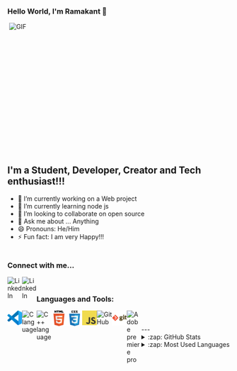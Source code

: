### Hello World, I'm Ramakant  👋

 <img align="right" alt="GIF" src="https://camo.githubusercontent.com/c1dcb74cc1c1835b1d716f5051499a2814c683c806b15f04b0eba492863703e9/68747470733a2f2f63646e2e6472696262626c652e636f6d2f75736572732f3733303730332f73637265656e73686f74732f363538313234332f6176656e746f2e676966" width="500" height="320" />


## I'm a Student, Developer, Creator and Tech enthusiast!!!

- 🔭 I’m currently working on a Web project
- 🌱 I’m currently learning node js
- 👯 I’m looking to collaborate on open source
- 💬 Ask me about ... Anything
- 😄 Pronouns: He/Him
- ⚡ Fun fact: I am very Happy!!!
<br><br>

### Connect with me...
[<img align="left" alt="LinkedIn" width="33px" src="https://cdn-icons-png.flaticon.com/512/3536/3536505.png" />][linkedin]
[<img align="left" alt="LinkedIn" width="33px" src="https://cdn-icons-png.flaticon.com/512/124/124021.png" />][twitter]

<br />

### Languages and Tools:
[<img align="left" alt="Visual Studio Code" width="33px" src="https://raw.githubusercontent.com/github/explore/80688e429a7d4ef2fca1e82350fe8e3517d3494d/topics/visual-studio-code/visual-studio-code.png" />][vscode]
[<img align="left" alt="C language" width="33px" src="https://cdn-icons-png.flaticon.com/512/3097/3097008.png" />][C]
[<img align="left" alt="C++ language" width="33px" src="https://cdn-icons-png.flaticon.com/512/6132/6132222.png" />][C++]
[<img align="left" alt="HTML5" width="35px" src="https://raw.githubusercontent.com/github/explore/80688e429a7d4ef2fca1e82350fe8e3517d3494d/topics/html/html.png" />][html5]
[<img align="left" alt="CSS3" width="35px" src="https://raw.githubusercontent.com/github/explore/80688e429a7d4ef2fca1e82350fe8e3517d3494d/topics/css/css.png" />][css3]
[<img align="left" alt="JavaScript" width="33px" src="https://raw.githubusercontent.com/github/explore/80688e429a7d4ef2fca1e82350fe8e3517d3494d/topics/javascript/javascript.png" />][javascript]
[<img align="left" alt="GitHub" width="35px" src="https://cdn-icons-png.flaticon.com/512/733/733553.png" />][github]
[<img align="left" alt="Git" width="33px" src="https://raw.githubusercontent.com/github/explore/80688e429a7d4ef2fca1e82350fe8e3517d3494d/topics/git/git.png" />][git]
[<img align="left" alt="Adobe premiere pro" width="33px" src="https://cdn-icons-png.flaticon.com/512/5968/5968525.png" />][Adobe premiere pro]
<!-- [<img align="left" alt="figma" width="33px" src="https://cdn-icons-png.flaticon.com/512/5968/5968705.png" />][figma] -->
<br />
<br />
---

<details>
  <summary>:zap: GitHub Stats</summary>

  <img align="left" alt="Ramakant's GitHub Stats" src="https://github-readme-stats.vercel.app/api?username=ramakantsahoo&show_icons=true&hide_border=true" />

</details>
<details>
  <summary>:zap: Most Used Languages</summary>

<img align="left" alt="Ramakant's GitHub Top Languages" src="https://github-readme-stats.vercel.app/api/top-langs/?username=ramakantsahoo" />

</details>

[twitter]: https://twitter.com/Ramakant1202
[linkedin]: https://www.linkedin.com/in/ramakanta-sahoo-0565a1240/
[vscode]: https://code.visualstudio.com/
[html5]: https://html.com/html5/
[javascript]: https://www.javascript.com/
[github]: https://github.com/
[git]: https://git-scm.com/
[css3]: https://www.w3schools.com/css/
[C]: https://en.cppreference.com/w/c
[C++]: https://en.cppreference.com/w/cpp
[Adobe premiere pro]: https://www.adobe.com/products/premiere.html
[figma]: https://www.figma.com/
[Illustrator]: https://www.adobe.com/in/products/illustrator.html
